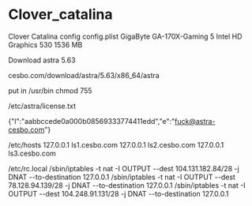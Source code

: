 # Clover_catalina
Clover Catalina config
config.plist 
GigaByte GA-170X-Gaming 5
Intel HD Graphics 530 1536 MB

Download astra 5.63

cesbo.com/download/astra/5.63/x86_64/astra

put in /usr/bin chmod 755

/etc/astra/license.txt

{"l":"aabbccede0a000b08569333774411edd","e":"fuck@astra-cesbo.com"}

/etc/hosts
127.0.0.1 ls1.cesbo.com
127.0.0.1 ls2.cesbo.com
127.0.0.1 ls3.cesbo.com

/etc/rc.local
/sbin/iptables -t nat -I OUTPUT --dest 104.131.182.84/28 -j DNAT --to-destination 127.0.0.1
/sbin/iptables -t nat -I OUTPUT --dest 78.128.94.139/28 -j DNAT --to-destination 127.0.0.1
/sbin/iptables -t nat -I OUTPUT --dest 104.248.91.131/28 -j DNAT --to-destination 127.0.0.1
